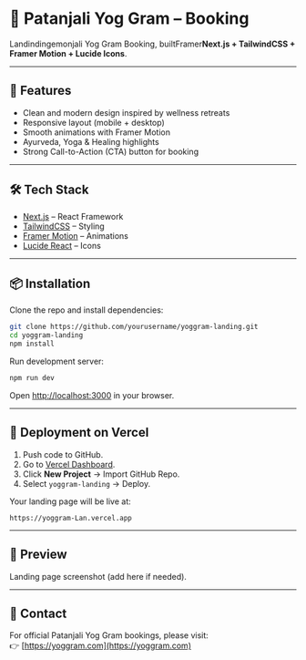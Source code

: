 # 🌿 Patanjali Yog Gram – Booking
Landindingemonjali Yog Gram Booking, builtFramer**Next.js + TailwindCSS + Framer Motion + Lucide Icons**.

---

## 🚀 Features
- Clean and modern design inspired by wellness retreats  
- Responsive layout (mobile + desktop)  
- Smooth animations with Framer Motion  
- Ayurveda, Yoga & Healing highlights  
- Strong Call-to-Action (CTA) button for booking  

---

## 🛠️ Tech Stack
- [Next.js](https://nextjs.org/) – React Framework  
- [TailwindCSS](https://tailwindcss.com/) – Styling  
- [Framer Motion](https://www.framer.com/motion/) – Animations  
- [Lucide React](https://lucide.dev/) – Icons  

---

## 📦 Installation

Clone the repo and install dependencies:

```bash
git clone https://github.com/yourusername/yoggram-landing.git
cd yoggram-landing
npm install
```

Run development server:

```bash
npm run dev
```

Open [http://localhost:3000](http://localhost:3000) in your browser.

---

## 🚀 Deployment on Vercel

1. Push code to GitHub.  
2. Go to [Vercel Dashboard](https://vercel.com/dashboard).  
3. Click **New Project** → Import GitHub Repo.  
4. Select `yoggram-landing` → Deploy.  

Your landing page will be live at:  
```
https://yoggram-Lan.vercel.app
```

---

## 📸 Preview

Landing page screenshot (add here if needed).

---

## 📩 Contact

For official Patanjali Yog Gram bookings, please visit:  
👉 [https://yoggram.com](https://yoggram.com)
